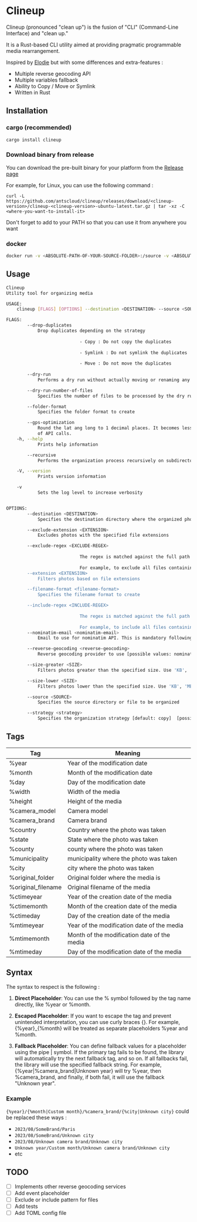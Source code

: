 # Clineup

Clineup (pronounced "clean up") is the fusion of "CLI" (Command-Line Interface) and "clean up."

It is a Rust-based CLI utility aimed at providing pragmatic programmable media rearrangement.

Inspired by [Elodie](https://github.com/jmathai/elodie) but with some differences and extra-features : 

- Multiple reverse geocoding API
- Multiple variables fallback 
- Ability to Copy / Move or Symlink
- Written in Rust

## Installation 

### cargo (recommended)

```sh
cargo install clineup
```

### Download binary from release

You can download the pre-built binary for your platform from the [Release page](https://github.com/antscloud/clineup/releases)

For example, for Linux, you can use the following command :

```
curl -L https://github.com/antscloud/clineup/releases/download/<clineup-version>/clineup-<clineup-version>-ubuntu-latest.tar.gz | tar -xz -C <where-you-want-to-install-it>
```

Don't forget to add <where-you-want-to-install-it> to your PATH so that you can use it from anywhere you want
### docker 

```sh
docker run -v <ABSOLUTE-PATH-OF-YOUR-SOURCE-FOLDER>:/source -v <ABSOLUTE-PATH-OF-YOUR-DESTINATION-FOLDER>:/destination antscloud/clineup --source /source --destination /destination [YOUR-OPTIONS-HERE]
```

## Usage

```sh
Clineup 
Utility tool for organizing media

USAGE:
    clineup [FLAGS] [OPTIONS] --destination <DESTINATION> --source <SOURCE>

FLAGS:
        --drop-duplicates            
            Drop duplicates depending on the strategy 
            
                            - Copy : Do not copy the duplicates 
            
                            - Symlink : Do not symlink the duplicates 
            
                            - Move : Do not move the duplicates
                            
        --dry-run                    
            Performs a dry run without actually moving or renaming any files

        --dry-run-number-of-files    
            Specifies the number of files to be processed by the dry run

        --folder-format              
            Specifies the folder format to create

        --gps-optimization           
            Round the lat ang long to 1 decimal places. It becomes less accurate (about 1 kilometer) but can save a lot
            of API calls.
    -h, --help                       
            Prints help information

        --recursive                  
            Performs the organization process recursively on subdirectories

    -V, --version                    
            Prints version information

    -v                               
            Sets the log level to increase verbosity


OPTIONS:
        --destination <DESTINATION>
            Specifies the destination directory where the organized photos will be stored

        --exclude-extension <EXTENSION>            
            Excludes photos with the specified file extensions

        --exclude-regex <EXCLUDE-REGEX>            
            
                            The regex is matched against the full path of the file, including the parent folders.
            
                            For example, to exclude all files containing 'IMG', use the regex '.*IMG.*
        --extension <EXTENSION>                    
            Filters photos based on file extensions

        --filename-format <filename-format>        
            Specifies the filename format to create

        --include-regex <INCLUDE-REGEX>            
            
                            The regex is matched against the full path of the file, including the parent folders.
            
                            For example, to include all files containing 'IMG', use the regex '.*IMG.*
        --nominatim-email <nominatim-email>
            Email to use for nominatim API. This is mandatory following the nominatim usage policy

        --reverse-geocoding <reverse-geocoding>    
            Reverse geocoding provider to use [possible values: nominatim]

        --size-greater <SIZE>
            Filters photos greater than the specified size. Use 'KB', 'MB', 'GB', 'TB' or 'PB'

        --size-lower <SIZE>
            Filters photos lower than the specified size. Use 'KB', 'MB', 'GB', 'TB' or 'PB'

        --source <SOURCE>                          
            Specifies the source directory or file to be organized

        --strategy <strategy>
            Specifies the organization strategy [default: copy]  [possible values: copy, symlink, move]
```
## Tags 

| Tag                | Meaning                                     |
|--------------------|---------------------------------------------|
| %year              | Year of the modification date               |
| %month             | Month of the modification date              |
| %day               | Day of the modification date                |
| %width             | Width of the media                          |
| %height            | Height of the media                         |
| %camera_model      | Camera model                                |
| %camera_brand      | Camera brand                                |
| %country           | Country where the photo was taken           |
| %state             | State where the photo was taken             |
| %county            | county where the photo was taken            |
| %municipality      | municipality where the photo was taken      |
| %city              | city where the photo was taken              |
| %original_folder   | Original folder where the media is          |
| %original_filename | Original filename of the media              |
| %ctimeyear         | Year of the creation date of the media      |
| %ctimemonth        | Month of the creation date of the media     |
| %ctimeday          | Day of the creation date of the media       |
| %mtimeyear         | Year of the modification date of the media  |
| %mtimemonth        | Month of the modification date of the media |
| %mtimeday          | Day of the modification date of the media   |

## Syntax

The syntax to respect is the following : 

1. **Direct Placeholder**: You can use the % symbol followed by the tag name directly, like %year or %month.

2. **Escaped Placeholder**: If you want to escape the tag and prevent unintended interpretation, you can use curly braces {}. For example, {%year}_{%month} will be treated as separate placeholders %year and %month.

3. **Fallback Placeholder**: You can define fallback values for a placeholder using the pipe | symbol. If the primary tag fails to be found, the library will automatically try the next fallback tag, and so on. If all fallbacks fail, the library will use the specified fallback string. For example, {%year|%camera_brand|Unknown year} will try %year, then %camera_brand, and finally, if both fail, it will use the fallback "Unknown year".

### Example

`{%year}/{%month|Custom month}/%camera_brand/{%city|Unknown city}` could be replaced these ways : 

- `2023/08/SomeBrand/Paris`
- `2023/08/SomeBrand/Unknown city`
- `2023/08/Unknown camera brand/Unknown city`
- `Unknown year/Custom month/Unknown camera brand/Unknown city`
- etc

## TODO 

- [ ] Implements other reverse geocoding services
- [ ] Add event placeholder
- [ ] Exclude or include pattern for files
- [ ] Add tests 
- [ ] Add TOML config file